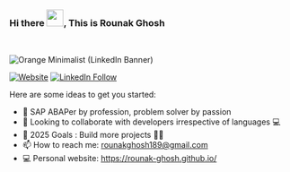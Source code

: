### Hi there <img src="https://raw.githubusercontent.com/iampavangandhi/iampavangandhi/master/gifs/Hi.gif" width="30px">, This is Rounak Ghosh 

<!--<p align="center"><img width="80%" src="./assets/gh-readme-header.png" /></p>-->

<br />

<!-- ![Profile views](https://gpvc.arturio.dev/rounak-ghosh) -->

![Orange Minimalist (LinkedIn Banner)](https://user-images.githubusercontent.com/62801352/164508990-c018c80c-0b33-49e7-81ff-383a7d648ef5.png)

[![Website](https://img.shields.io/website?down_color=Red&down_message=Offline&label=rounak-ghosh.github.io&style=for-the-badge&up_color=Green&up_message=Online&url=https%3A%2F%2Frounak-ghosh.github.io%2F)](https://rounak-ghosh.github.io/)
[![LinkedIn Follow](https://img.shields.io/website?down_color=Red&down_message=Active&label=rounak%20ghosh&logo=linkedin&style=for-the-badge&up_color=Blue&up_message=Active&url=https%3A%2F%2Fwww.linkedin.com%2Fin%2Frounak-ghosh-b88649191)](https://www.linkedin.com/in/rounak-ghosh-b88649191)


Here are some ideas to get you started:

- 🌱 SAP ABAPer by profession, problem solver by passion
- 👫 Looking to collaborate with developers irrespective of languages 💻
- 🥅 2025 Goals : Build more projects 👨‍🎓
- 📫 How to reach me: rounakghosh189@gmail.com
- 💻 Personal website: https://rounak-ghosh.github.io/
